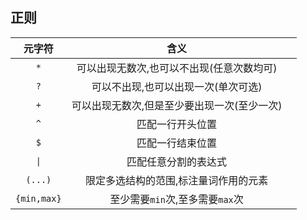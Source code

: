 ## 正则

| 元字符 |           含义            |            |
|:---:|:-----------------------:|:-----------|
| `*` | 可以出现无数次,也可以不出现(任意次数均可)  |            |
| `?` |   可以不出现,也可以出现一次(单次可选)   |            |
| `+` | 可以出现无数次,但是至少要出现一次(至少一次) |            |
| `^` |        匹配一行开头位置         |            |
| `$` |        匹配一行结束位置         |            |
| `\|`|       匹配任意分割的表达式      |
|`(...)`| 限定多选结构的范围,标注量词作用的元素 |
|`{min,max}`| 至少需要`min`次,至多需要`max`次|